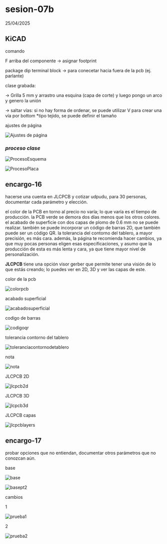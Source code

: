 # sesion-07b

25/04/2025

## KiCAD

comando

F arriba del componente → asignar footprint

package dip
terminal block → para conecetar hacia fuera de la pcb (ej. parlante)

clase grabada:

→ Grilla 5 mm y arrastro una esquina (capa de corte) y luego pongo un arco y genero la unión

→ saltar vías: si no hay forma de ordenar, se puede utilizar V para crear una vía por bottom  *tipo tejido, se puede definir el tamaño

ajustes de página

![Ajustes de página](https://github.com/user-attachments/assets/d673d40c-4682-4d99-9b78-3ab978e72661)

### __*proceso clase*__

![ProcesoEsquema](https://github.com/user-attachments/assets/1501a09e-be7a-45b2-8e7d-a7b5f9e39222)

![ProcesoPlaca](https://github.com/user-attachments/assets/95ff2961-6f17-4c2f-9122-0dded26ce7bf)

## encargo-16

hacerse una cuenta en JLCPCB y cotizar udpudu, para 30 personas, documentar cada parámetro y elección.

el color de la PCB en torno al precio no varía; lo que varía es el tiempo de producción. la PCB verde se demora dos días menos que los otros colores. el acabado de superficie con dos capas de plomo de 0.6 mm no se puede realizar. también se puede incorporar un código de barras 2D, que también puede ser un código QR. la tolerancia del contorno del tablero, a mayor precisión, es más cara. además, la página te recomienda hacer cambios, ya que muy pocas personas eligen esas especificaciones, y asumo que la producción de esta es más lenta y cara, ya que tiene mayor nivel de personalización.

__JLCPCB__ tiene una opción visor gerber que permite tener una visión de lo que estás creando; lo puedes ver en 2D, 3D y ver las capas de este.

color de la pcb

![colorpcb](https://github.com/user-attachments/assets/33598a90-2df4-484a-8b55-d438dcafa2bd)

acabado superficial

![acabadosuperficial](https://github.com/user-attachments/assets/74c1744e-d4f8-4b05-b40d-5cf1991abdf5)

codigo de barras

![codigoqr](https://github.com/user-attachments/assets/e5f130d1-150a-4ab9-9c9f-5266f8895738)

tolerancia contorno del tablero

![toleranciacontornodetablero](https://github.com/user-attachments/assets/61d2e46e-e5b0-4fa1-af23-6f989aab80e3)

nota

![nota](https://github.com/user-attachments/assets/b93ee9a4-2bf6-4a8f-aaee-d75db19b9ee3)

JLCPCB 2D

![jlcpcb2d](https://github.com/user-attachments/assets/19228f2f-c66b-45e8-abd0-d5cc2b1729cb)

JLCPCB 3D

![jlcpcb3d](https://github.com/user-attachments/assets/206a8d58-946b-4387-9feb-d232bcd5ef0a)

JLCPCB capas

![jlcpcblayers](https://github.com/user-attachments/assets/32cf174b-e94a-40de-b08a-3942c4fbab80)

## encargo-17

probar opciones que no entiendan, documentar otros parámetros que no conozcan aún.

base

![base](https://github.com/user-attachments/assets/d7f32679-ce29-41d6-a4a5-dead61cca635)

![basept2](https://github.com/user-attachments/assets/c196114d-2ee5-4877-8b14-19b1d23d284a)

cambios

1

![prueba1](https://github.com/user-attachments/assets/50d97f0e-6b07-417f-9eba-252bcfb74e27)

2

![prueba2](https://github.com/user-attachments/assets/a5ce5760-e82b-481d-ab02-ea4188259a4a)
